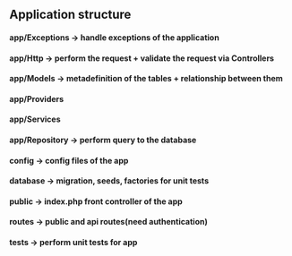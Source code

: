 ## Application structure

#### app/Exceptions -> handle exceptions of the application
#### app/Http -> perform the request + validate the request via Controllers
#### app/Models -> metadefinition of the tables + relationship between them
#### app/Providers
#### app/Services
#### app/Repository -> perform query to the database
#### config -> config files of the app
#### database -> migration, seeds, factories for unit tests
#### public -> index.php front controller of the app
#### routes -> public and api routes(need authentication)
#### tests -> perform unit tests for app
